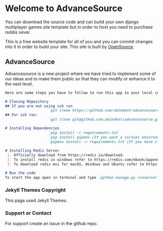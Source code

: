 # Welcome to AdvanceSource

You can download the source code and can build your own django multiplayer games site template but in order to host you need to purchase reddis sever.

This is a free website template for all of you and you can commit changes into it in order to build your site. This site is built by [OpenSource](https://osourcegames.firebaseapp.com)

## AdvanceSource

Advancesource is a new project where we have tried to implement some of our ideas and to make them public so that they can modify or enhance it to the next level.

```markdown
Here are some steps you have to follow to run this app in your local computer

# Cloning Repository
## If you are not using ssh run
                    `git clone https://github.com/abindent/advancesource.git`
## For ssh run:
                    `git clone git@github.com:abindent/advancesource.git `

# Installing Dependencies
                    `pip install -r requirements.txt`
                    `pip install pipenv (If you want a virtual environment)`
                    `pipenv install -r requirements.txt (If you have cloned our repository and installed pipenv)`
                    
# Installing Redis Server 
 1. Officially download from https://redis.io/download.
 2. To install redis in windows refer to https://redis.com/ebook/appendix-a/a-3-installing-on-windows/a-3-2-installing-redis-on-window .
 3. To download redis msi for macOS, Windows and Ubuntu refer to https://www.kindacode.com/article/how-to-install-redis-on-macos-windows-and-ubuntu .

# Run the code
To start the app open in terminal and type `python manage.py runserver`

```

### Jekyll Themes Copyright

This page used Jekyll Themes.

### Support or Contact
For support create an issue in the github repo.
